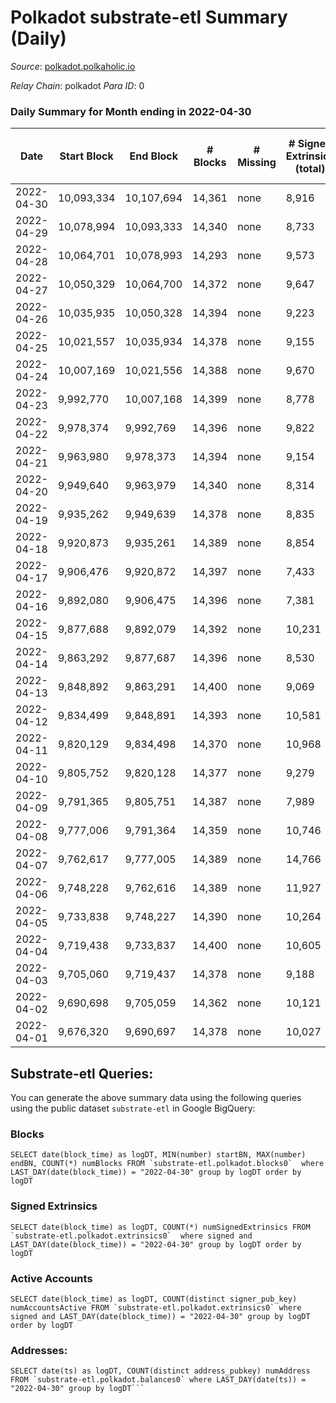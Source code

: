 # Polkadot substrate-etl Summary (Daily)

_Source_: [polkadot.polkaholic.io](https://polkadot.polkaholic.io)

*Relay Chain*: polkadot
*Para ID*: 0



### Daily Summary for Month ending in 2022-04-30


| Date | Start Block | End Block | # Blocks | # Missing | # Signed Extrinsics (total) | # Active Accounts | # Addresses with Balances | # Events | # Transfers | # XCM Transfers In | # XCM Transfers Out |
| ---- | ----------- | --------- | -------- | --------- | --------------------------- | ----------------- | ------------------------- | -------- | ----------- | ------------------ | ------------------- |
| 2022-04-30 | 10,093,334 | 10,107,694 | 14,361 | none  | 8,916 | 3,960 | 966,416 | 290,424 | 7,583 ($69,471,527) |   |   |
| 2022-04-29 | 10,078,994 | 10,093,333 | 14,340 | none  | 8,733 | 4,072 |  | 289,097 | 7,504 ($183,060,169) |   |   |
| 2022-04-28 | 10,064,701 | 10,078,993 | 14,293 | none  | 9,573 | 4,611 |  | 293,090 | 8,420 ($74,580,250) |   |   |
| 2022-04-27 | 10,050,329 | 10,064,700 | 14,372 | none  | 9,647 | 4,698 |  | 297,606 | 8,570 ($128,410,298) |   |   |
| 2022-04-26 | 10,035,935 | 10,050,328 | 14,394 | none  | 9,223 | 4,202 |  | 292,731 | 8,296 ($111,745,236) |   |   |
| 2022-04-25 | 10,021,557 | 10,035,934 | 14,378 | none  | 9,155 | 4,291 |  | 296,528 | 8,186 ($94,285,536) |   |   |
| 2022-04-24 | 10,007,169 | 10,021,556 | 14,388 | none  | 9,670 | 5,029 |  | 297,113 | 8,397 ($70,851,932) |   |   |
| 2022-04-23 | 9,992,770 | 10,007,168 | 14,399 | none  | 8,778 | 3,854 |  | 294,431 | 7,768 ($76,892,479) |   |   |
| 2022-04-22 | 9,978,374 | 9,992,769 | 14,396 | none  | 9,822 | 4,091 |  | 312,070 | 8,906 ($94,894,744) |   |   |
| 2022-04-21 | 9,963,980 | 9,978,373 | 14,394 | none  | 9,154 | 4,011 |  | 297,681 | 8,900 ($80,295,770) |   |   |
| 2022-04-20 | 9,949,640 | 9,963,979 | 14,340 | none  | 8,314 | 3,728 |  | 289,117 | 7,044 ($692,317,827) |   |   |
| 2022-04-19 | 9,935,262 | 9,949,639 | 14,378 | none  | 8,835 | 3,838 |  | 291,067 | 7,687 ($423,452,473) |   |   |
| 2022-04-18 | 9,920,873 | 9,935,261 | 14,389 | none  | 8,854 | 3,833 |  | 292,668 | 7,585 ($83,065,906) |   |   |
| 2022-04-17 | 9,906,476 | 9,920,872 | 14,397 | none  | 7,433 | 3,335 |  | 283,516 | 6,707 ($45,739,242) |   |   |
| 2022-04-16 | 9,892,080 | 9,906,475 | 14,396 | none  | 7,381 | 3,322 |  | 280,422 | 6,409 ($45,325,520) |   |   |
| 2022-04-15 | 9,877,688 | 9,892,079 | 14,392 | none  | 10,231 | 5,123 |  | 306,577 | 9,032 ($254,619,795) |   |   |
| 2022-04-14 | 9,863,292 | 9,877,687 | 14,396 | none  | 8,530 | 3,869 |  | 304,628 | 7,343 ($110,777,866) |   |   |
| 2022-04-13 | 9,848,892 | 9,863,291 | 14,400 | none  | 9,069 | 4,130 |  | 300,864 | 7,880 ($443,723,340) |   |   |
| 2022-04-12 | 9,834,499 | 9,848,891 | 14,393 | none  | 10,581 | 4,536 |  | 311,588 | 9,107 ($171,253,608) |   |   |
| 2022-04-11 | 9,820,129 | 9,834,498 | 14,370 | none  | 10,968 | 4,617 |  | 306,157 | 9,843 ($172,123,299) |   |   |
| 2022-04-10 | 9,805,752 | 9,820,128 | 14,377 | none  | 9,279 | 4,132 |  | 292,991 | 8,030 ($84,885,668) |   |   |
| 2022-04-09 | 9,791,365 | 9,805,751 | 14,387 | none  | 7,989 | 3,703 |  | 283,030 | 6,793 ($111,552,513) |   |   |
| 2022-04-08 | 9,777,006 | 9,791,364 | 14,359 | none  | 10,746 | 4,190 |  | 298,728 | 8,271 ($93,317,802) |   |   |
| 2022-04-07 | 9,762,617 | 9,777,005 | 14,389 | none  | 14,766 | 6,438 |  | 327,429 | 12,410 ($97,354,765) |   |   |
| 2022-04-06 | 9,748,228 | 9,762,616 | 14,389 | none  | 11,927 | 5,598 |  | 310,625 | 10,577 ($215,431,291) |   |   |
| 2022-04-05 | 9,733,838 | 9,748,227 | 14,390 | none  | 10,264 | 4,637 |  | 297,957 | 8,898 ($148,338,992) |   |   |
| 2022-04-04 | 9,719,438 | 9,733,837 | 14,400 | none  | 10,605 | 5,288 |  | 304,911 | 9,201 ($204,585,903) |   |   |
| 2022-04-03 | 9,705,060 | 9,719,437 | 14,378 | none  | 9,188 | 4,271 |  | 289,974 | 7,723 ($100,615,642) |   |   |
| 2022-04-02 | 9,690,698 | 9,705,059 | 14,362 | none  | 10,121 | 4,655 |  | 297,757 | 9,235 ($161,761,522) |   |   |
| 2022-04-01 | 9,676,320 | 9,690,697 | 14,378 | none  | 10,027 | 4,734 |  | 286,617 | 9,244 ($124,538,962) |   |   |

## Substrate-etl Queries:
You can generate the above summary data using the following queries using the public dataset `substrate-etl` in Google BigQuery:


### Blocks
```
SELECT date(block_time) as logDT, MIN(number) startBN, MAX(number) endBN, COUNT(*) numBlocks FROM `substrate-etl.polkadot.blocks0`  where LAST_DAY(date(block_time)) = "2022-04-30" group by logDT order by logDT
```


### Signed Extrinsics
```
SELECT date(block_time) as logDT, COUNT(*) numSignedExtrinsics FROM `substrate-etl.polkadot.extrinsics0`  where signed and LAST_DAY(date(block_time)) = "2022-04-30" group by logDT order by logDT
```


### Active Accounts
```
SELECT date(block_time) as logDT, COUNT(distinct signer_pub_key) numAccountsActive FROM `substrate-etl.polkadot.extrinsics0` where signed and LAST_DAY(date(block_time)) = "2022-04-30" group by logDT order by logDT
```


### Addresses:
```
SELECT date(ts) as logDT, COUNT(distinct address_pubkey) numAddress FROM `substrate-etl.polkadot.balances0` where LAST_DAY(date(ts)) = "2022-04-30" group by logDT```


